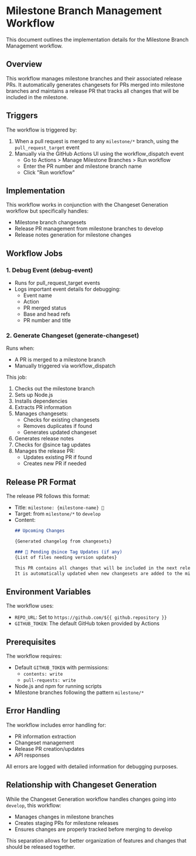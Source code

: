 # Milestone Branch Management Workflow

This document outlines the implementation details for the Milestone Branch Management workflow.

## Overview

This workflow manages milestone branches and their associated release PRs. It automatically generates changesets for PRs merged into milestone branches and maintains a release PR that tracks all changes that will be included in the milestone.

## Triggers

The workflow is triggered by:

1. When a pull request is merged to any `milestone/*` branch, using the `pull_request_target` event
2. Manually via the GitHub Actions UI using the workflow_dispatch event
   - Go to Actions > Manage Milestone Branches > Run workflow
   - Enter the PR number and milestone branch name
   - Click "Run workflow"

## Implementation

This workflow works in conjunction with the Changeset Generation workflow but specifically handles:
- Milestone branch changesets
- Release PR management from milestone branches to develop
- Release notes generation for milestone changes

## Workflow Jobs

### 1. Debug Event (debug-event)
- Runs for pull_request_target events
- Logs important event details for debugging:
  - Event name
  - Action
  - PR merged status
  - Base and head refs
  - PR number and title

### 2. Generate Changeset (generate-changeset)
Runs when:
- A PR is merged to a milestone branch
- Manually triggered via workflow_dispatch

This job:
1. Checks out the milestone branch
2. Sets up Node.js
3. Installs dependencies
4. Extracts PR information
5. Manages changesets:
   - Checks for existing changesets
   - Removes duplicates if found
   - Generates updated changeset
6. Generates release notes
7. Checks for @since tag updates
8. Manages the release PR:
   - Updates existing PR if found
   - Creates new PR if needed

## Release PR Format

The release PR follows this format:
- Title: `milestone: {milestone-name} 🏁`
- Target: from `milestone/*` to `develop`
- Content:
  ```md
  ## Upcoming Changes

  {Generated changelog from changesets}

  ### 🔄 Pending @since Tag Updates (if any)
  {List of files needing version updates}

  This PR contains all changes that will be included in the next release ({milestone-name}).
  It is automatically updated when new changesets are added to the milestone/* branch.
  ```

## Environment Variables

The workflow uses:
- `REPO_URL`: Set to `https://github.com/${{ github.repository }}`
- `GITHUB_TOKEN`: The default GitHub token provided by Actions

## Prerequisites

The workflow requires:
- Default `GITHUB_TOKEN` with permissions:
  - `contents: write`
  - `pull-requests: write`
- Node.js and npm for running scripts
- Milestone branches following the pattern `milestone/*`

## Error Handling

The workflow includes error handling for:
- PR information extraction
- Changeset management
- Release PR creation/updates
- API responses

All errors are logged with detailed information for debugging purposes.

## Relationship with Changeset Generation

While the Changeset Generation workflow handles changes going into `develop`, this workflow:
- Manages changes in milestone branches
- Creates staging PRs for milestone releases
- Ensures changes are properly tracked before merging to develop

This separation allows for better organization of features and changes that should be released together. 